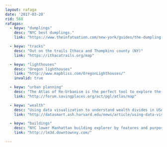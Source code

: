 ```yaml
---
layout: rafaga
date: '2017-03-20'
rid: 568
rafagas:
  - keyw: "dumplings"
    desc: "NYC best dumplings."
    link: "https://www.theinfatuation.com/new-york/guides/the-dumpling-map"

  - keyw: "tracks"
    desc: "Out on the trails Ithaca and Thompkins county (NY)"
    link: "https://ithacatrails.org/map"

  - keyw: "lighthouses"
    desc: "Oregon lighthouses"
    link: "http://www.mapbliss.com/OregonLighthouses/"
    invalid: true

  - keyw: "urban planning"
    desc: "The Atlas of Re-Urbanism is the perfect tool to explore the USA built environment"
    link: "http://forum.savingplaces.org/act/pgl/atlas/map"

  - keyw: "wealth"
    desc: "Using data visualization to understand wealth divides in USA largest cities."
    link: "http://datasmart.ash.harvard.edu/news/article/using-data-visualization-to-understand-wealth-divides-in-americas-largest-c"

  - keyw: "buildings"
    desc: "NYC lower Manhattan building explorer by features and purpose"
    link: "http://lm3d.downtownny.com/"

---
```


